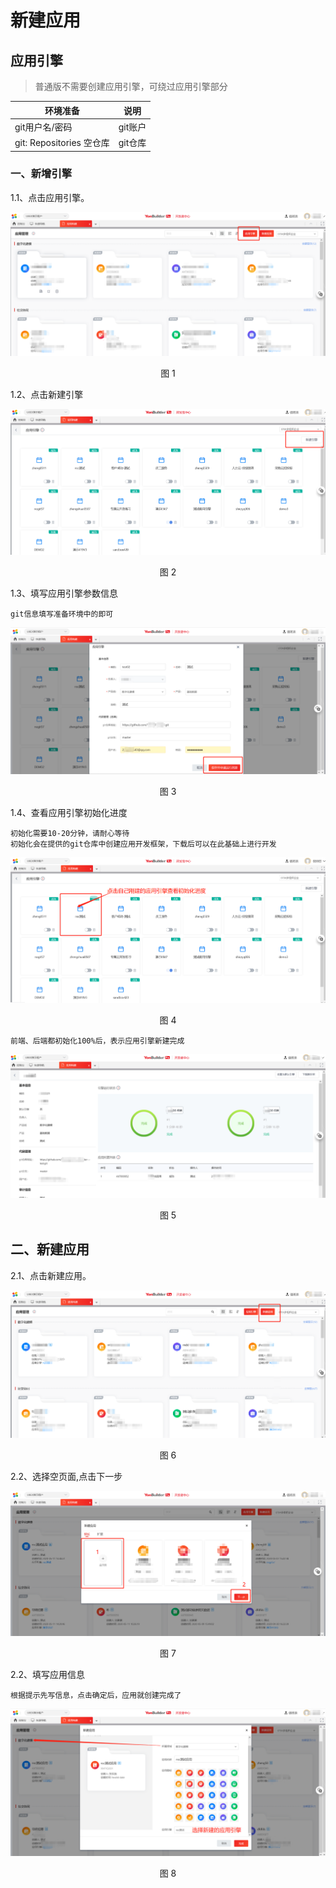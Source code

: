 # 新建应用

## 应用引擎
> 普通版不需要创建应用引擎，可绕过应用引擎部分

环境准备|说明
---|---
git用户名/密码|git账户
git: Repositories 空仓库|git仓库

### 一、新增引擎

1.1、点击应用引擎。
<div align=center>
<img src="/articles/yonbuilder/3-/guide/1-/appmanage/images/1.png"/>
</div>
<p align="center">图 1</p>

1.2、点击新建引擎
<div align=center>
<img src="/articles/yonbuilder/3-/guide/1-/appmanage/images/2.png"/>
</div>
<p align="center">图 2</p>

1.3、填写应用引擎参数信息
```
git信息填写准备环境中的即可
```
<div align=center>
<img src="/articles/yonbuilder/3-/guide/1-/appmanage/images/3.png"/>
</div>
<p align="center">图 3</p>

1.4、查看应用引擎初始化进度
```
初始化需要10-20分钟，请耐心等待
初始化会在提供的git仓库中创建应用开发框架，下载后可以在此基础上进行开发
```
<div align=center>
<img src="/articles/yonbuilder/3-/guide/1-/appmanage/images/4.png"/>
</div>
<p align="center">图 4</p>

```
前端、后端都初始化100%后，表示应用引擎新建完成
```

<div align=center>
<img src="/articles/yonbuilder/3-/guide/1-/appmanage/images/5.png"/>
</div>
<p align="center">图 5</p>

## 二、新建应用
2.1、点击新建应用。
<div align=center>
<img src="/articles/yonbuilder/3-/guide/1-/appmanage/images/6.png"/>
</div>
<p align="center">图 6</p>

2.2、选择空页面,点击下一步
<div align=center>
<img src="/articles/yonbuilder/3-/guide/1-/appmanage/images/7.png"/>
</div>
<p align="center">图 7</p>

2.2、填写应用信息
```
根据提示先写信息，点击确定后，应用就创建完成了
```
<div align=center>
<img src="/articles/yonbuilder/3-/guide/1-/appmanage/images/8.png"/>
</div>
<p align="center">图 8</p>




